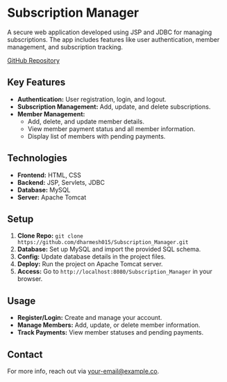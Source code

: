 # Subscription Manager

A secure web application developed using JSP and JDBC for managing subscriptions. The app includes features like user authentication, member management, and subscription tracking.

[GitHub Repository](https://github.com/dharmesh015/Subscription_Manager)

## Key Features
- **Authentication:** User registration, login, and logout.
- **Subscription Management:** Add, update, and delete subscriptions.
- **Member Management:**
  - Add, delete, and update member details.
  - View member payment status and all member information.
  - Display list of members with pending payments.


## Technologies
- **Frontend:** HTML, CSS
- **Backend:** JSP, Servlets, JDBC
- **Database:** MySQL
- **Server:** Apache Tomcat

## Setup
1. **Clone Repo:** `git clone https://github.com/dharmesh015/Subscription_Manager.git`
2. **Database:** Set up MySQL and import the provided SQL schema.
3. **Config:** Update database details in the project files.
4. **Deploy:** Run the project on Apache Tomcat server.
5. **Access:** Go to `http://localhost:8080/Subscription_Manager` in your browser.

## Usage
- **Register/Login:** Create and manage your account.
- **Manage Members:** Add, update, or delete member information.
- **Track Payments:** View member statuses and pending payments.

## Contact
For more info, reach out via [your-email@example.co](mailto:dharmeshgelatar15@gmail.com).
